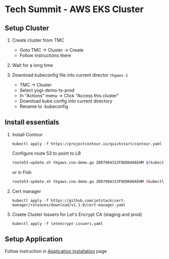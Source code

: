 
# Tech Summit - AWS EKS Cluster

## Setup Cluster
1.  Create cluster from TMC
    - Goto TMC -> Cluster -> Create
    - Follow instructions there

1.  Wait for a long time

1.  Download kubeconfig file into current director `tkgaws-1`
    - TMC -> Cluster 
    - Select yogi-demo-ts-prod 
    - In "Actions" menu -> Click "Access this cluster"
    - Download kube config into current directory
    - Rename to .kubeconfig


## Install essentials

1.  Install Contour
    ```
    kubectl apply -f https://projectcontour.io/quickstart/contour.yaml
    ```

    Configure route 53 to point to LB
    ```bash
    route53-update.sh tkgaws.cna-demo.ga Z00790433JF8Q9KA66EHM $(kubectl get svc -n projectcontour envoy -o "jsonpath={.status.loadBalancer.ingress[0].hostname}")
    ```
    or in Fish
    ```bash
    route53-update.sh tkgaws.cna-demo.ga Z00790433JF8Q9KA66EHM (kubectl get svc -n projectcontour envoy -o "jsonpath={.status.loadBalancer.ingress[0].hostname}")
    ```

1.  Cert manager
    ```
    kubectl apply -f https://github.com/jetstack/cert-manager/releases/download/v1.1.0/cert-manager.yaml
    ```

1.  Craete Cluster Issuers for Let's Encrypt CA (staging and prod)
    ```
    kubectl apply -f letencrypt-issuers.yaml
    ```


## Setup Application

Follow instruction in [Application Installation](../APP-INSTALL.md) page

